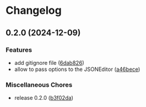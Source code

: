 # Changelog

## 0.2.0 (2024-12-09)


### Features

* add gitignore file ([6dab826](https://github.com/b1rger/django-json-editor-field/commit/6dab82611fb5a049737e413979c3408c0d5416aa))
* allow to pass options to the JSONEditor ([a46bece](https://github.com/b1rger/django-json-editor-field/commit/a46beceee6b998a617c9611af8aa040702d95ab9))


### Miscellaneous Chores

* release 0.2.0 ([b3f02da](https://github.com/b1rger/django-json-editor-field/commit/b3f02da440a37762231c04bc6f786550b0530249))
